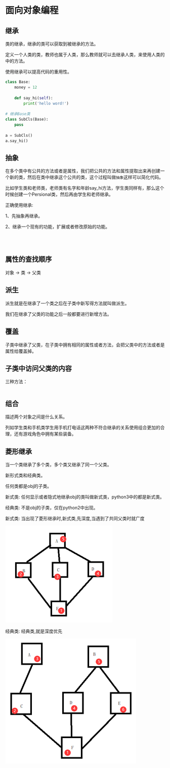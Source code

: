 # 面向对象编程

## 继承

类的继承，继承的类可以获取到被继承的方法。

定义一个人类的类，教师也属于人类，那么教师就可以去继承人类，来使用人类的中的方法。

使用继承可以提高代码的重用性。

```python
class Base:
    money = 12

    def say_hi(self):
        print('hello word!')

# 继承Base类
class SubCls(Base):
    pass

a = SubCls()
a.say_hi()

```

## 抽象

在多个类中有公共的方法或者是属性，我们把公共的方法和属性提取出来再创建一个新的类，然后在类中继承这个公共的类，这个过程叫做`抽象`这样可以简化代码。

比如学生类和老师类，老师类有名字和年龄say_hi方法，学生类同样有，那么这个时候创建一个Persional类，然后再由学生和老师继承。

正确使用继承:

1、先抽象再继承。

2、继承一个现有的功能，扩展或者修改原始的功能。

```python




```

## 属性的查找顺序

对象 -> 类 -> 父类


## 派生

派生就是在继承了一个类之后在子类中新写得方法就叫做派生。

我们在继承了父类的功能之后一般都要进行新增方法。

## 覆盖

子类中继承了父类，在子类中拥有相同的属性或者方法，会把父类中的方法或者是属性给覆盖掉。



## 子类中访问父类的内容

三种方法：

```python

```



## 组合

描述两个对象之间是什么关系。

列如学生类和手机类学生用手机打电话这两种不符合继承的关系使用组合更加的合理，还有游戏角色中拥有某些装备。

## 菱形继承

当一个类继承了多个类，多个类又继承了同一个父类。

新形式类和经典类。

任何类都是obj的子类。

新式类: 任何显示或者隐式地继承obj的类叫做新式类，python3中的都是新式类。

经典类: 不是obj的子类，仅在python2中出现。

新式类: 当出现了菱形继承时,新式类,先深度,当遇到了共同父类时就广度 

![image-20241130213538943](images\image-20241130213538943.png)

经典类: 经典类,就是深度优先

![image-20241130213813736](images\image-20241130213813736.png)


